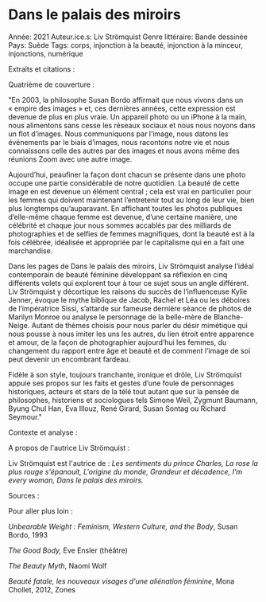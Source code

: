 # Dans le palais des miroirs

Année: 2021
Auteur.ice.s: Liv Strömquist
Genre littéraire: Bande dessinée
Pays: Suède
Tags: corps, injonction à la beauté, injonction à la minceur, injonctions, numérique

Extraits et citations : 

Quatrième de couverture : 

"En 2003, la philosophe Susan Bordo affirmait que nous vivons dans un « empire des images » et, ces dernières années, cette expression est devenue de plus en plus vraie. Un appareil photo ou un iPhone à la main, nous alimentons sans cesse les réseaux sociaux et nous nous noyons dans un flot d’images. Nous communiquons par l’image, nous datons les événements par le biais d’images, nous racontons notre vie et nous connaissons celle des autres par des images et nous avons même des réunions Zoom avec une autre image.

Aujourd’hui, peaufiner la façon dont chacun se présente dans une photo occupe une partie considérable de notre quotidien. La beauté de cette image en est devenue un élément central ; cela est vrai en particulier pour les femmes qui doivent maintenant l’entretenir tout au long de leur vie, bien plus longtemps qu’auparavant. En affichant toutes les photos publiques d’elle-même chaque femme est devenue, d’une certaine manière, une célébrité et chaque jour nous sommes accablés par des milliards de photographies et de selfies de femmes magnifiques, dont la beauté est à la fois célébrée, idéalisée et appropriée par le capitalisme qui en a fait une marchandise.

Dans les pages de Dans le palais des miroirs, Liv Strömquist analyse l’idéal contemporain de beauté féminine développant sa réflexion en cinq différents volets qui explorent tour à tour ce sujet sous un angle différent. Liv Strömquist y décortique les raisons du succès de l’influenceuse Kylie Jenner, évoque le mythe biblique de Jacob, Rachel et Léa ou les déboires de l’impératrice Sissi, s’attarde sur fameuse dernière séance de photos de Marilyn Monroe ou analyse le personnage de la belle-mère de Blanche-Neige. Autant de thèmes choisis pour nous parler du désir mimétique qui nous pousse à nous imiter les uns les autres, du lien étroit entre apparence et amour, de la façon de photographier aujourd’hui les femmes, du changement du rapport entre âge et beauté et de comment l’image de soi peut devenir un encombrant fardeau.

Fidèle à son style, toujours tranchante, ironique et drôle, Liv Strömquist appuie ses propos sur les faits et gestes d’une foule de personnages historiques, acteurs et stars de la télé tout autant que sur la pensée de philosophes, historiens et sociologues tels Simone Weil, Zygmunt Baumann, Byung Chul Han, Eva Illouz, René Girard, Susan Sontag ou Richard Seymour."

Contexte et analyse : 

A propos de l'autrice Liv Strömquist : 

Liv Strömquist est l'autrice de : *Les sentiments du prince Charles, La rose la plus rouge s'épanouit, L'origine du monde, Grandeur et décadence, I'm every woman, Dans le palais des miroirs.* 

Sources : 

Pour aller plus loin :

*Unbearable Weight : Feminism, Western Culture, and the Body*, Susan Bordo, 1993 

*The Good Body,* Eve Ensler (théâtre)

*The Beauty Myth*, Naomi Wolf

*Beauté fatale, les nouveaux visages d'une aliénation féminine*, Mona Chollet, 2012, Zones